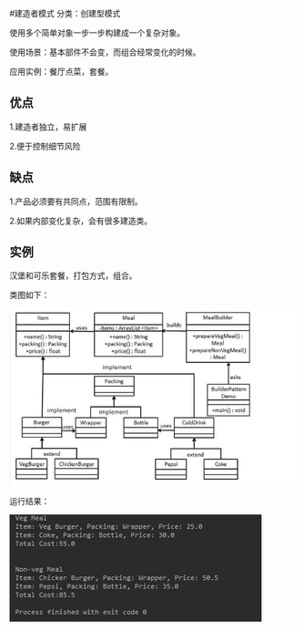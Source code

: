 #建造者模式
分类：创建型模式

使用多个简单对象一步一步构建成一个复杂对象。

使用场景：基本部件不会变，而组合经常变化的时候。

应用实例：餐厅点菜，套餐。

## 优点
1.建造者独立，易扩展

2.便于控制细节风险

## 缺点
1.产品必须要有共同点，范围有限制。

2.如果内部变化复杂，会有很多建造类。

## 实例
汉堡和可乐套餐，打包方式，组合。

类图如下：

![ClassDiagram](ClassDiagram.png)

运行结果：

![Result](Result.png)
